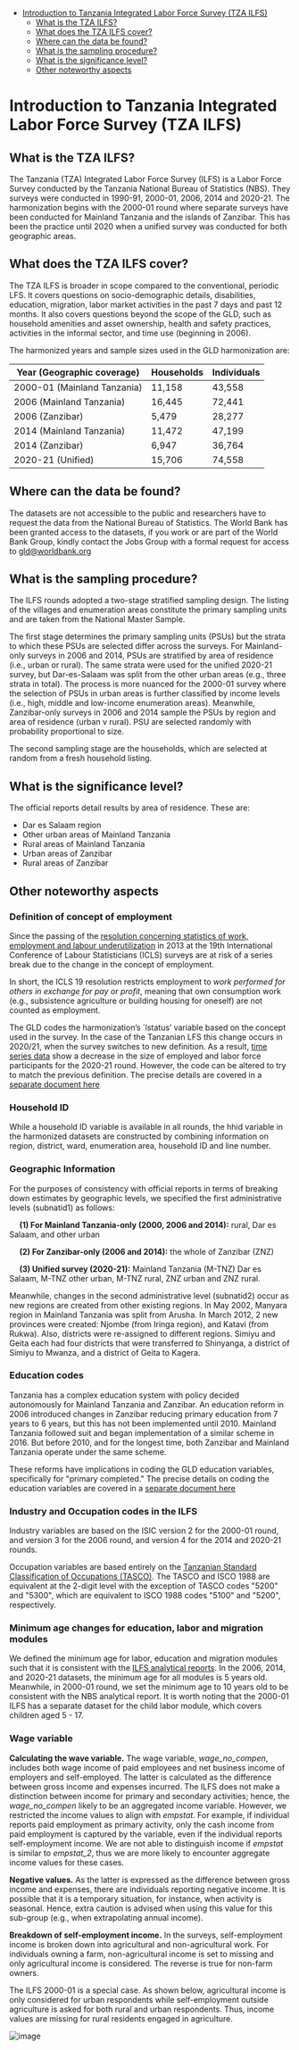 
-   [Introduction to Tanzania Integrated Labor Force Survey (TZA ILFS)](#introduction-to-tanzania-integrated-labor-force-survey-tza-ilfs)
    -   [What is the TZA ILFS?](#what-is-the-tza-ilfs)
    -   [What does the TZA ILFS cover?](#what-does-the-tza-ilfs-cover)
    -   [Where can the data be found?](#where-can-the-data-be-found)
    -   [What is the sampling
        procedure?](#what-is-the-sampling-procedure)
    -   [What is the significance
        level?](#what-is-the-significance-level)
    -   [Other noteworthy aspects](#other-noteworthy-aspects)

# Introduction to Tanzania Integrated Labor Force Survey (TZA ILFS)

## What is the TZA ILFS?

The Tanzania (TZA) Integrated Labor Force Survey (ILFS) is a Labor Force Survey conducted by the Tanzania National Bureau of Statistics (NBS). They surveys were conducted in 1990-91, 2000-01, 2006, 2014 and 2020-21. The harmonization begins with the 2000-01 round where separate surveys have been conducted for Mainland Tanzania and the islands of Zanzibar. This has been the practice until 2020 when a unified survey was conducted for both geographic areas.

## What does the TZA ILFS cover?

The TZA ILFS is broader in scope compared to the conventional, periodic LFS. It covers questions on socio-demographic details, disabilities, education, migration, labor market activities in the past 7 days and past 12 months. It also covers questions beyond the scope of the GLD, such as household amenities and asset ownership, health and safety practices, activities in the informal sector, and time use (beginning in 2006). 

The harmonized years and sample sizes used in the GLD harmonization are:

| **Year (Geographic coverage)** | **Households** | **Individuals** |
|--------------------------------|----------------|-----------------|
| 2000-01 (Mainland Tanzania)    | 11,158         | 43,558          |
| 2006 (Mainland Tanzania)       | 16,445         | 72,441          |
| 2006 (Zanzibar)                | 5,479          | 28,277          |
| 2014 (Mainland Tanzania)       | 11,472         | 47,199          |
| 2014 (Zanzibar)                | 6,947          | 36,764          |
| 2020-21 (Unified)              | 15,706         | 74,558          |

## Where can the data be found?

The datasets are not accessible to the public and researchers have to request the data from the National Bureau of Statistics. The World Bank has been granted access to the datasets, if you work or are part of the World Bank Group, kindly contact the Jobs Group with a formal request for access to gld@worldbank.org

## What is the sampling procedure?

The ILFS rounds adopted a two-stage stratified sampling design. The listing of the villages and enumeration areas constitute the primary sampling units and are taken from the National Master Sample.

The first stage determines the primary sampling units (PSUs) but the strata to which these PSUs are selected differ across the surveys. For Mainland-only surveys in 2006 and 2014, PSUs are stratified by area of residence (i.e., urban or rural). The same strata were used for the unified 2020-21 survey, but Dar-es-Salaam was split from the other urban areas (e.g., three strata in total). The process is more nuanced for the 2000-01 survey where the selection of PSUs in urban areas is further classified by income levels (i.e., high, middle and low-income enumeration areas). Meanwhile, Zanzibar-only surveys in 2006 and 2014 sample the PSUs by region and area of residence (urban v rural). PSU are selected randomly with probability proportional to size.

The second sampling stage are the households, which are selected at random from a fresh household listing.  

## What is the significance level?

The official reports detail results by area of residence. These are:

- Dar es Salaam region
- Other urban areas of Mainland Tanzania
- Rural areas of Mainland Tanzania
- Urban areas of Zanzibar
- Rural areas of Zanzibar

## Other noteworthy aspects

### Definition of concept of employment

Since the passing of the [resolution concerning statistics of work, employment and labour underutilization](https://www.ilo.org/global/statistics-and-databases/standards-and-guidelines/resolutions-adopted-by-international-conferences-of-labour-statisticians/WCMS_230304/lang--en/index.htm) in 2013 at the 19th International Conference of Labour Statisticians (ICLS) surveys are at risk of a series break due to the change in the concept of employment.

In short, the ICLS 19 resolution restricts employment to *work performed for others in exchange for pay or profit*, meaning that own consumption work (e.g., subsistence agriculture or building housing for oneself) are not counted as employment.

The GLD codes the harmonization’s `lstatus’ variable based on the concept used in the survey. In the case of the Tanzanian LFS this change occurs in 2020/21, when the survey switches to new definition. As a result, [time series data](Utilities/01_A_1_LFP_over_years.png) show a decrease in the size of employed and labor force participants for the 2020-21 round. However, the code can be altered to try to match the previous definition. The precise details are covered in a [separate document here](Converting%20between%20ICLS%20Definitions.md)

### Household ID

While a household ID variable is available in all rounds, the hhid variable in the harmonized datasets are constructed by combining information on region, district, ward, enumeration area, household ID and line number. 

### Geographic Information

For the purposes of consistency with official reports in terms of breaking down estimates by geographic levels, we specified the first administrative levels (subnatid1) as follows:

&emsp; **(1)	For Mainland Tanzania-only (2000, 2006 and 2014):** rural, Dar es Salaam, and other urban

&emsp; **(2)	For Zanzibar-only (2006 and 2014):** the whole of Zanzibar (ZNZ)

&emsp; **(3)	Unified survey (2020-21):** Mainland Tanzania (M-TNZ) Dar es Salaam, M-TNZ other urban, M-TNZ rural, ZNZ urban and ZNZ rural.

Meanwhile, changes in the second administrative level (subnatid2) occur as new regions are created from other existing regions. In May 2002, Manyara region in Mainland Tanzania was split from Arusha. In March 2012, 2 new provinces were created: Njombe (from Iringa region), and Katavi (from Rukwa). Also, districts were re-assigned to different regions. Simiyu and Geita each had four districts that were transferred to Shinyanga, a district of Simiyu to Mwanza, and a district of Geita to Kagera.

### Education codes

Tanzania has a complex education system with policy decided autonomously for Mainland Tanzania and Zanzibar. An education reform in 2006 introduced changes in Zanzibar reducing primary education from 7 years to 6 years, but this has not been implemented until 2010. Mainland Tanzania followed suit and began implementation of a similar scheme in 2016. But before 2010, and for the longest time, both Zanzibar and Mainland Tanzania operate under the same scheme. 

These reforms have implications in coding the GLD education variables, specifically for "primary completed." The precise details on coding the education variables are covered in a [separate document here](Education%20system.md)

### Industry and Occupation codes in the ILFS

Industry variables are based on the ISIC version 2 for the 2000-01 round, and version 3 for the 2006 round, and version 4 for the 2014 and 2020-21 rounds. 

Occupation variables are based entirely on the [Tanzanian Standard Classification of Occupations (TASCO)](Utilities/TASCO_CSN_1-10.pdf). The TASCO and ISCO 1988 are equivalent at the 2-digit level with the exception of TASCO codes "5200" and "5300", which are equivalent to ISCO 1988 codes "5100" and "5200", respectively. 

### Minimum age changes for education, labor and migration modules

We defined the minimum age for labor, education and migration modules such that it is consistent with the [ILFS analytical reports](https://www.nbs.go.tz/index.php/en/census-surveys/labour-statistics). In the 2006, 2014, and 2020-21 datasets, the minimum age for all modules is 5 years old. Meanwhile, in 2000-01 round, we set the minimum age to 10 years old to be consistent with the NBS analytical report. It is worth noting that the 2000-01 ILFS has a separate dataset for the child labor module, which covers children aged 5 - 17. 

### Wage variable

**Calculating the wave variable.** The wage variable, *wage_no_compen*, includes both wage income of paid employees and net business income of employers and self-employed. The latter is calculated as the difference between gross income and expenses incurred. The ILFS does not make a distinction between income for primary and secondary activities; hence, the *wage_no_compen* likely to be an aggregated income variable. However, we restricted the income values to align with *empstat*. For example, if individual reports paid employment as primary activity, only the cash income from paid employment is captured by the variable, even if the individual reports self-employment income. We are not able to distinguish income if *empstat* is similar to *empstat_2*, thus we are more likely to encounter aggregate income values for these cases.

**Negative values.**  As the latter is expressed as the difference between gross income and expenses, there are individuals reporting negative income. It is possible that it is a temporary situation, for instance, when activity is seasonal. Hence, extra caution is advised when using this value for this sub-group (e.g., when extrapolating annual income).

**Breakdown of self-employment income.** In the surveys, self-employment income is broken down into agricultural and non-agricultural work. For individuals owning a farm, non-agricultural income is set to missing and only agricultural income is considered. The reverse is true for non-farm owners. 

The ILFS 2000-01 is a special case. As shown below, agricultural income is only considered for urban respondents while self-employment outside agriculture is asked for both rural and urban respondents. Thus, income values are missing for rural residents engaged in agriculture. 

![image](Utilities/Survey_nonag_ag.PNG)


